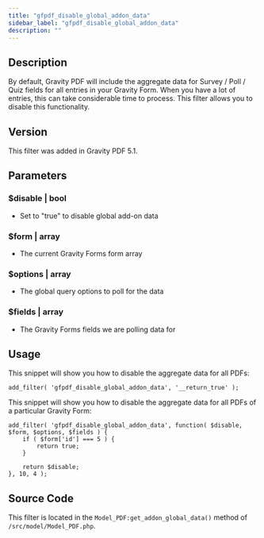 ```yaml
---
title: "gfpdf_disable_global_addon_data"
sidebar_label: "gfpdf_disable_global_addon_data"
description: ""
---
```




## Description 

By default, Gravity PDF will include the aggregate data for Survey / Poll / Quiz fields for all entries in your Gravity Form. When you have a lot of entries, this can take considerable time to process. This filter allows you to disable this functionality.

## Version 

This filter was added in Gravity PDF 5.1.

## Parameters 

### $disable | bool
*  Set to "true" to disable global add-on data

### $form | array
*  The current Gravity Forms form array

### $options | array
*  The global query options to poll for the data

### $fields | array 
*  The Gravity Forms fields we are polling data for

## Usage 

This snippet will show you how to disable the aggregate data for all PDFs:

```
add_filter( 'gfpdf_disable_global_addon_data', '__return_true' );
```

This snippet will show you how to disable the aggregate data for all PDFs of a particular Gravity Form:

```
add_filter( 'gfpdf_disable_global_addon_data', function( $disable, $form, $options, $fields ) {
    if ( $form['id'] === 5 ) {
        return true;
    }

    return $disable;
}, 10, 4 );
```

## Source Code 

This filter is located in the `Model_PDF:get_addon_global_data()` method of `/src/model/Model_PDF.php`.
